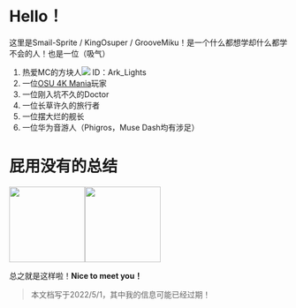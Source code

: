 # Hello！
这里是Smail-Sprite / KingOsuper / GrooveMiku！是一个什么都想学却什么都学不会的人！也是一位（吸气）

1. 热爱MC的方块人![](https://littleskin.cn/avatar/157399?size=36&png=1) ID：Ark_Lights
2. 一位[OSU 4K Mania](https://osu.ppy.sh/users/16639726)玩家
3. 一位刚入坑不久的Doctor
4. 一位长草许久的旅行者
5. 一位摆大烂的舰长
6. 一位华为音游人（Phigros，Muse Dash均有涉足）

# 屁用没有的总结
<img align="" height="137px" src="https://github-readme-stats.vercel.app/api?username=KingOsuperSuper&hide_title=true&hide_border=true&show_icons=true&include_all_commits=true&line_height=21&bg_color=0,EC6C6C,FFD479,FFFC79,73FA79&theme=graywhite&locale=cn" /><img align="" height="137px" src="https://github-readme-stats.vercel.app/api/top-langs/?username=KingOsuperSuper&hide_title=true&hide_border=true&layout=compact&bg_color=0,73FA79,73FDFF,D783FF&theme=graywhite&locale=cn" />


总之就是这样啦！**Nice to meet you！**

> 本文档写于2022/5/1，其中我的信息可能已经过期！
